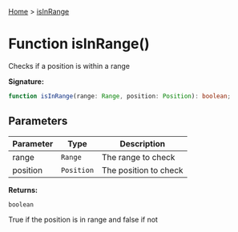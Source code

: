[Home](../index.md) &gt; [isInRange](./isinrange_1.md)

# Function isInRange()

Checks if a position is within a range

<b>Signature:</b>

```typescript
function isInRange(range: Range, position: Position): boolean;
```

## Parameters

|  Parameter | Type | Description |
|  --- | --- | --- |
|  range | `Range` | The range to check |
|  position | `Position` | The position to check |

<b>Returns:</b>

`boolean`

True if the position is in range and false if not

